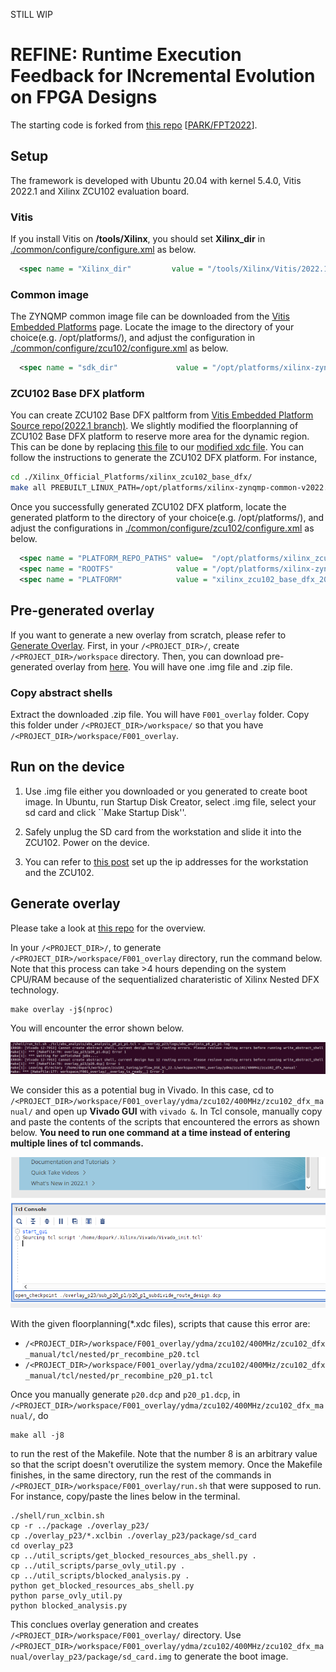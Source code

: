 STILL WIP

# REFINE: Runtime Execution Feedback for INcremental Evolution on FPGA Designs

The starting code is forked from [this repo](https://github.com/icgrp/prflow_nested_dfx)
[[PARK/FPT2022](https://ic.ese.upenn.edu/abstracts/nested_dfx_fpt2022.html)].

## Setup
The framework is developed with Ubuntu 20.04 with kernel 5.4.0, Vitis 2022.1 
and Xilinx ZCU102 evaluation board.

### Vitis
If you install Vitis on **/tools/Xilinx**, you should set **Xilinx_dir** 
in [./common/configure/configure.xml](./common/configure/configure.xml) as below.
```xml
  <spec name = "Xilinx_dir"         value = "/tools/Xilinx/Vitis/2022.1/settings64.sh" />
```

### Common image
The ZYNQMP common image file can be downloaded from the [Vitis Embedded Platforms](https://www.xilinx.com/support/download/index.html/content/xilinx/en/downloadNav/embedded-platforms/2022-1.html)
page.
Locate the image to the directory of your choice(e.g. /opt/platforms/), and adjust the configuration in 
[./common/configure/zcu102/configure.xml](./common/configure/zcu102/configure.xml) as below.
```xml
  <spec name = "sdk_dir"             value = "/opt/platforms/xilinx-zynqmp-common-v2022.1/environment-setup-cortexa72-cortexa53-xilinx-linux" />
```

### ZCU102 Base DFX platform
You can create ZCU102 Base DFX paltform from 
[Vitis Embedded Platform Source repo(2022.1 branch)](https://github.com/Xilinx/Vitis_Embedded_Platform_Source/tree/2022.1).
We slightly modified the floorplanning of ZCU102 Base DFX platform
to reserve more area for the dynamic region.
This can be done by replacing 
[this file](https://github.com/Xilinx/Vitis_Embedded_Platform_Source/blob/2022.1/Xilinx_Official_Platforms/xilinx_zcu102_base_dfx/hw/sources/constraints/static_impl_early.xdc) 
to our [modified xdc file](./common/etc/static_impl_early_22_1.xdc).
You can follow the instructions to generate the ZCU102 DFX platform.
For instance, 
```bash
cd ./Xilinx_Official_Platforms/xilinx_zcu102_base_dfx/
make all PREBUILT_LINUX_PATH=/opt/platforms/xilinx-zynqmp-common-v2022.1/
```

Once you successfully generated ZCU102 DFX platform, locate the generated platform to the directory of your choice(e.g. /opt/platforms/),
and adjust the configurations in [./common/configure/zcu102/configure.xml](./common/configure/zcu102/configure.xml) as below.
```xml
  <spec name = "PLATFORM_REPO_PATHS" value=  "/opt/platforms/xilinx_zcu102_base_dfx_202210_1" />
  <spec name = "ROOTFS"              value = "/opt/platforms/xilinx-zynqmp-common-v2022.1" />
  <spec name = "PLATFORM"            value = "xilinx_zcu102_base_dfx_202210_1" />
```

## Pre-generated overlay
If you want to generate a new overlay from scratch, please refer to [Generate Overlay](#gen_overlay).
First, in your `/<PROJECT_DIR>/`, create `/<PROJECT_DIR>/workspace` directory.
Then, you can download pre-generated overlay from [here](https://drive.google.com/drive/folders/16sRIMmyqjawautBHWOcVuaYvhOsECIMo?usp=drive_link).
You will have one .img file and .zip file. 

### Copy abstract shells
Extract the downloaded .zip file. You will have `F001_overlay` folder. Copy this folder under `/<PROJECT_DIR>/workspace/` so that you have `/<PROJECT_DIR>/workspace/F001_overlay`.


## Run on the device

<a name="create_img"></a>
1. Use .img file either you downloaded or you generated to create boot image.
   In Ubuntu, run Startup Disk Creator, select .img file, select your sd card and click ``Make Startup Disk''.

2. Safely unplug the SD card from the workstation and slide it into the ZCU102. Power on the device.

3. You can refer to [this post](https://dj-park.github.io/posts/2022/1/scp-emb/) set up the ip addresses for the workstation and the ZCU102.





<a name="gen_overlay"></a>
## Generate overlay
Please take a look at [this repo](https://github.com/icgrp/prflow_nested_dfx) for the overview.

In your `/<PROJECT_DIR>/`, to generate `/<PROJECT_DIR>/workspace/F001_overlay` directory, run the command below.
Note that this process can take >4 hours depending on the system CPU/RAM because of the sequentialized charateristic of
Xilinx Nested DFX technology.

```
make overlay -j$(nproc)
```

You will encounter the error shown below.

![](images/overlay_gen_error.png)

We consider this as a potential bug in Vivado.
In this case, cd to `/<PROJECT_DIR>/workspace/F001_overlay/ydma/zcu102/400MHz/zcu102_dfx_manual/` and open up **Vivado GUI** with
`vivado &`. In Tcl console, manually copy and paste the contents of the scripts that encountered the errors as shown below.
**You need to run one command at a time instead of entering multiple lines of tcl commands.**

<p align="center"> <img src="images/vivado_gui_tcl.png"> </p>

With the given floorplanning(\*.xdc files), scripts that cause this error are:

- `/<PROJECT_DIR>/workspace/F001_overlay/ydma/zcu102/400MHz/zcu102_dfx_manual/tcl/nested/pr_recombine_p20.tcl`
- `/<PROJECT_DIR>/workspace/F001_overlay/ydma/zcu102/400MHz/zcu102_dfx_manual/tcl/nested/pr_recombine_p20_p1.tcl`

Once you manually generate `p20.dcp` and `p20_p1.dcp`, 
in `/<PROJECT_DIR>/workspace/F001_overlay/ydma/zcu102/400MHz/zcu102_dfx_manual/`,
do 
```
make all -j8
```
to run the rest of the Makefile. Note that the number 8 is an arbitrary value so that the script doesn't overutilize the system memory.
Once the Makefile finishes, 
in the same directory, run the rest of the commands in
`/<PROJECT_DIR>/workspace/F001_overlay/run.sh` that were supposed to run.
For instance, copy/paste the lines below in the terminal.
```
./shell/run_xclbin.sh
cp -r ../package ./overlay_p23/
cp ./overlay_p23/*.xclbin ./overlay_p23/package/sd_card
cd overlay_p23
cp ../util_scripts/get_blocked_resources_abs_shell.py .
cp ../util_scripts/parse_ovly_util.py .
cp ../util_scripts/blocked_analysis.py .
python get_blocked_resources_abs_shell.py
python parse_ovly_util.py
python blocked_analysis.py
```

This conclues overlay generation and creates `/<PROJECT_DIR>/workspace/F001_overlay/` directory.
Use `/<PROJECT_DIR>/workspace/F001_overlay/ydma/zcu102/400MHz/zcu102_dfx_manual/overlay_p23/package/sd_card.img`
to generate the boot image.



